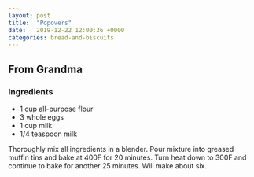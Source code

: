 ```yaml
---
layout: post
title:  "Popovers"
date:   2019-12-22 12:00:36 +0000
categories: bread-and-biscuits
---
```


## From Grandma
### Ingredients
* 1 cup all-purpose flour
* 3 whole eggs
* 1 cup milk
* 1/4 teaspoon milk


Thoroughly mix all ingredients in a blender. Pour mixture into greased muffin tins and bake at 400F for 20 minutes. Turn heat down to 300F and continue to bake for another 25 minutes. Will make about six.
